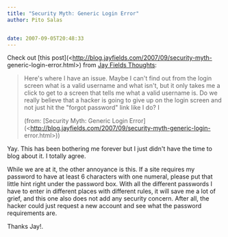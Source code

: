 ```yaml
---
title: "Security Myth: Generic Login Error"
author: Pito Salas


date: 2007-09-05T20:48:33
---
```




Check out [this post](<http://blog.jayfields.com/2007/09/security-myth-
generic-login-error.html>) from [Jay Fields
Thoughts](<http://blog.jayfields.com/>):

> Here's where I have an issue. Maybe I can't find out from the login screen
> what is a valid username and what isn't, but it only takes me a click to get
> to a screen that tells me what a valid username is. Do we really believe
> that a hacker is going to give up on the login screen and not just hit the
> "forgot password" link like I do? I
>
> (from: [Security Myth: Generic Login
> Error](<http://blog.jayfields.com/2007/09/security-myth-generic-login-
> error.html>))

Yay. This has been bothering me forever but I just didn't have the time to
blog about it. I totally agree.

While we are at it, the other annoyance is this. If a site requires my
password to have at least 6 characters with one numeral, please put that
little hint right under the password box. With all the different passwords I
have to enter in different places with different rules, it will save me a lot
of grief, and this one also does not add any security concern. After all, the
hacker could just request a new account and see what the password requirements
are.

Thanks Jay!.



